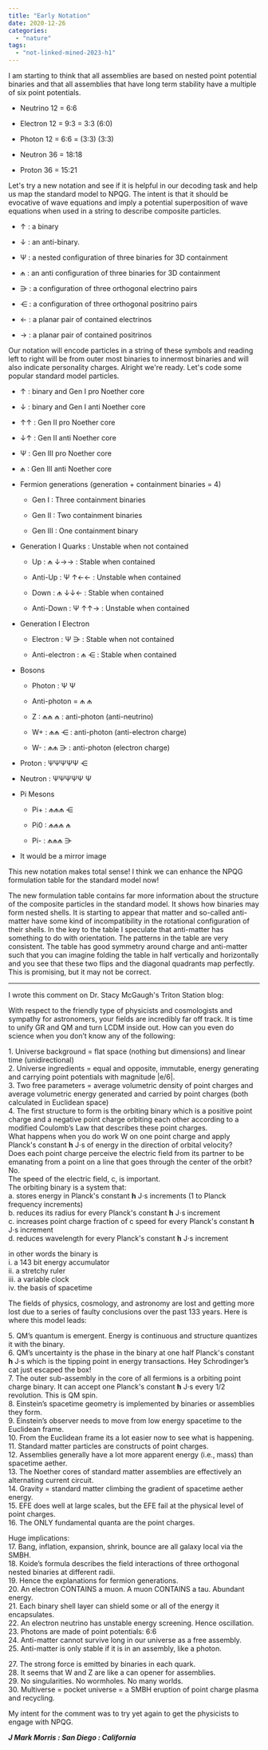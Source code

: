 ```yaml
---
title: "Early Notation"
date: 2020-12-26
categories: 
  - "nature"
tags: 
  - "not-linked-mined-2023-h1"
---
```


I am starting to think that all assemblies are based on nested point potential binaries and that all assemblies that have long term stability have a multiple of six point potentials.

- Neutrino 12 = 6:6

- Electron 12 = 9:3 = 3:3 (6:0)

- Photon 12 = 6:6 = (3:3) (3:3)

- Neutron 36 = 18:18

- Proton 36 = 15:21

Let's try a new notation and see if it is helpful in our decoding task and help us map the standard model to NPQG. The intent is that it should be evocative of wave equations and imply a potential superposition of wave equations when used in a string to describe composite particles.

- ↑ : a binary

- ↓ : an anti-binary.

- Ψ : a nested configuration of three binaries for 3D containment

- ₼ : an anti configuration of three binaries for 3D containment

- ⋺ : a configuration of three orthogonal electrino pairs

- ⋲ : a configuration of three orthogonal positrino pairs

- ← : a planar pair of contained electrinos

- → : a planar pair of contained positrinos

Our notation will encode particles in a string of these symbols and reading left to right will be from outer most binaries to innermost binaries and will also indicate personality charges. Alright we're ready. Let's code some popular standard model particles.

- ↑ : binary and Gen I pro Noether core

- ↓ : binary and Gen I anti Noether core

- ↑↑ : Gen II pro Noether core

- ↓↑ : Gen II anti Noether core

- Ψ : Gen III pro Noether core

- ₼ : Gen III anti Noether core

- Fermion generations (generation + containment binaries = 4)
    - Gen I : Three containment binaries
    
    - Gen II : Two containment binaries
    
    - Gen III : One containment binary

- Generation I Quarks : Unstable when not contained
    - Up : ₼ ↓→→ : Stable when contained
    
    - Anti-Up : Ψ ↑←← : Unstable when contained
    
    - Down : ₼ ↓↓← : Stable when contained
    
    - Anti-Down : Ψ ↑↑→ : Unstable when contained

- Generation I Electron
    - Electron : Ψ ⋺ : Stable when not contained
    
    - Anti-electron : ₼ ⋲ : Stable when contained

- Bosons
    - Photon : Ψ Ψ
    
    - Anti-photon = ₼ ₼
    
    - Z : ₼₼ ₼ : anti-photon (anti-neutrino)
    
    - W+ : ₼₼ ⋲ : anti-photon (anti-electron charge)
    
    - W\- : ₼₼ ⋺ : anti-photon (electron charge)

- Proton : ΨΨΨΨΨ ⋲

- Neutron : ΨΨΨΨΨ Ψ

- Pi Mesons
    - Pi+ : ₼₼₼ ⋲
    
    - Pi0 : ₼₼₼ ₼
    
    - Pi\- : ₼₼₼ ⋺

- It would be a mirror image

This new notation makes total sense! I think we can enhance the NPQG formulation table for the standard model now!

The new formulation table contains far more information about the structure of the composite particles in the standard model. It shows how binaries may form nested shells. It is starting to appear that matter and so-called anti-matter have some kind of incompatibility in the rotational configuration of their shells. In the key to the table I speculate that anti-matter has something to do with orientation. The patterns in the table are very consistent. The table has good symmetry around charge and anti-matter such that you can imagine folding the table in half vertically and horizontally and you see that these two flips and the diagonal quadrants map perfectly. This is promising, but it may not be correct.

* * *

I wrote this comment on Dr. Stacy McGaugh's Triton Station blog:

With respect to the friendly type of physicists and cosmologists and sympathy for astronomers, your fields are incredibly far off track. It is time to unify GR and QM and turn LCDM inside out. How can you even do science when you don’t know any of the following:

1\. Universe background = flat space (nothing but dimensions) and linear time (unidirectional)  
2\. Universe ingredients = equal and opposite, immutable, energy generating and carrying point potentials with magnitude |e/6|.  
3\. Two free parameters = average volumetric density of point charges and average volumetric energy generated and carried by point charges (both calculated in Euclidean space)  
4\. The first structure to form is the orbiting binary which is a positive point charge and a negative point charge orbiting each other according to a modified Coulomb’s Law that describes these point charges.  
What happens when you do work W on one point charge and apply Planck's constant **h** J⋅s of energy in the direction of orbital velocity?  
Does each point charge perceive the electric field from its partner to be emanating from a point on a line that goes through the center of the orbit? No.  
The speed of the electric field, c, is important.  
The orbiting binary is a system that:  
a. stores energy in Planck's constant **h** J⋅s increments (1 to Planck frequency increments)  
b. reduces its radius for every Planck's constant **h** J⋅s increment  
c. increases point charge fraction of c speed for every Planck's constant **h** J⋅s increment  
d. reduces wavelength for every Planck's constant **h** J⋅s increment

in other words the binary is  
i. a 143 bit energy accumulator  
ii. a stretchy ruler  
iii. a variable clock  
iv. the basis of spacetime 

The fields of physics, cosmology, and astronomy are lost and getting more lost due to a series of faulty conclusions over the past 133 years. Here is where this model leads:

5\. QM’s quantum is emergent. Energy is continuous and structure quantizes it with the binary.  
6\. QM’s uncertainty is the phase in the binary at one half Planck's constant **h** J⋅s which is the tipping point in energy transactions. Hey Schrodinger’s cat just escaped the box!  
7\. The outer sub-assembly in the core of all fermions is a orbiting point charge binary. It can accept one Planck's constant **h** J⋅s every 1/2 revolution. This is QM spin.  
8\. Einstein’s spacetime geometry is implemented by binaries or assemblies they form.  
9\. Einstein’s observer needs to move from low energy spacetime to the Euclidean frame.  
10\. From the Euclidean frame its a lot easier now to see what is happening.  
11\. Standard matter particles are constructs of point charges.  
12\. Assemblies generally have a lot more apparent energy (i.e., mass) than spacetime aether.  
13\. The Noether cores of standard matter assemblies are effectively an alternating current circuit.  
14\. Gravity = standard matter climbing the gradient of spacetime aether energy.  
15\. EFE does well at large scales, but the EFE fail at the physical level of point charges.  
16\. The ONLY fundamental quanta are the point charges.

Huge implications:  
17\. Bang, inflation, expansion, shrink, bounce are all galaxy local via the SMBH.  
18\. Koide’s formula describes the field interactions of three orthogonal nested binaries at different radii.  
19\. Hence the explanations for fermion generations.  
20\. An electron CONTAINS a muon. A muon CONTAINS a tau. Abundant energy.  
21\. Each binary shell layer can shield some or all of the energy it encapsulates.  
22\. An electron neutrino has unstable energy screening. Hence oscillation.  
23\. Photons are made of point potentials: 6:6  
24\. Anti-matter cannot survive long in our universe as a free assembly.  
25\. Anti-matter is only stable if it is in an assembly, like a photon.  
  
27\. The strong force is emitted by binaries in each quark.  
28\. It seems that W and Z are like a can opener for assemblies.  
29\. No singularities. No wormholes. No many worlds.  
30\. Multiverse = pocket universe = a SMBH eruption of point charge plasma and recycling.

My intent for the comment was to try yet again to get the physicists to engage with NPQG.

**_J Mark Morris : San Diego : California_**
